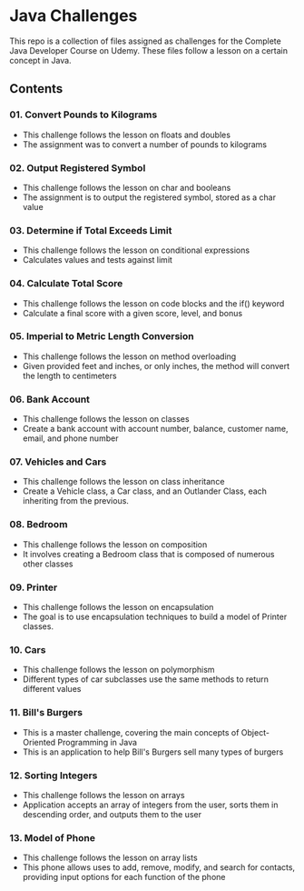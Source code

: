 # Java Challenges

This repo is a collection of files assigned as challenges for the Complete Java Developer Course on Udemy.  These files follow a lesson on a certain concept in Java.

## Contents

### 01. Convert Pounds to Kilograms
  - This challenge follows the lesson on floats and doubles
  - The assignment was to convert a number of pounds to kilograms

### 02. Output Registered Symbol
  - This challenge follows the lesson on char and booleans
  - The assignment is to output the registered symbol, stored as a char value

### 03. Determine if Total Exceeds Limit
  - This challenge follows the lesson on conditional expressions
  - Calculates values and tests against limit

### 04. Calculate Total Score
  - This challenge follows the lesson on code blocks and the if() keyword
  - Calculate a final score with a given score, level, and bonus

### 05. Imperial to Metric Length Conversion
  - This challenge follows the lesson on method overloading
  - Given provided feet and inches, or only inches, the method will convert the length to centimeters

### 06. Bank Account
  - This challenge follows the lesson on classes
  - Create a bank account with account number, balance, customer name, email, and phone number

### 07. Vehicles and Cars
  - This challenge follows the lesson on class inheritance
  - Create a Vehicle class, a Car class, and an Outlander Class, each inheriting from the previous.

### 08. Bedroom
  - This challenge follows the lesson on composition
  - It involves creating a Bedroom class that is composed of numerous other classes

### 09. Printer
  - This challenge follows the lesson on encapsulation
  - The goal is to use encapsulation techniques to build a model of Printer classes.

### 10. Cars
  - This challenge follows the lesson on polymorphism
  - Different types of car subclasses use the same methods to return different values

### 11. Bill's Burgers
  - This is a master challenge, covering the main concepts of Object-Oriented Programming in Java
  - This is an application to help Bill's Burgers sell many types of burgers

### 12. Sorting Integers
  - This challenge follows the lesson on arrays
  - Application accepts an array of integers from the user, sorts them in descending order, and outputs them to the user

### 13. Model of Phone
  - This challenge follows the lesson on array lists
  - This phone allows uses to add, remove, modify, and search for contacts, providing input options for each function of the phone
